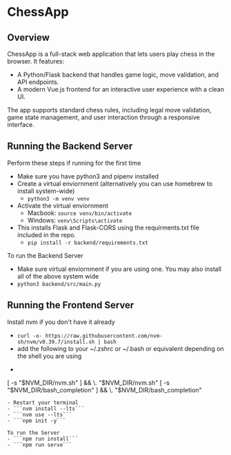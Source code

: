 # ChessApp
## Overview
ChessApp is a full-stack web application that lets users play chess in the browser. It features:
- A Python/Flask backend that handles game logic, move validation, and API endpoints.
- A modern Vue.js frontend for an interactive user experience with a clean UI.

The app supports standard chess rules, including legal move validation, game state management, and user interaction through a responsive interface.

## Running the Backend Server
Perform these steps if running for the first time
- Make sure you have python3 and pipenv installed
- Create a virtual enviornment (alternatively you can use homebrew to install system-wide)
  - ```python3 -m venv venv```
- Activate the virtual enviornment
  - Macbook: ```source venv/bin/activate```
  - Windows: ```venv\Scripts\activate```
- This installs Flask and Flask-CORS using the requirments.txt file included in the repo.
  - ```pip install -r backend/requirements.txt```

To run the Backend Server
- Make sure virtual enviornment if you are using one. You may also install all of the above system wide
- ```python3 backend/src/main.py```



## Running the Frontend Server
Install nvm if you don't have it already
- ```curl -o- https://raw.githubusercontent.com/nvm-sh/nvm/v0.39.7/install.sh | bash```
- add the following to your ~/.zshrc or ~/.bash or equivalent depending on the shell you are using
- ```export NVM_DIR="$HOME/.nvm"
[ -s "$NVM_DIR/nvm.sh" ] && \. "$NVM_DIR/nvm.sh"
[ -s "$NVM_DIR/bash_completion" ] && \. "$NVM_DIR/bash_completion"
```
- Restart your terminal
- ```nvm install --lts```
- ```nvm use --lts```
- ```npm init -y```

To run the Server
- ```npm run install```
- ```npm run serve```
